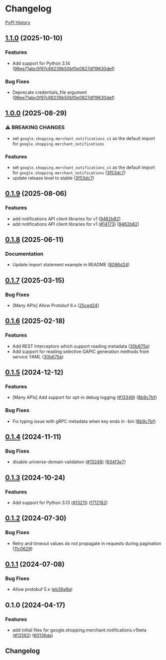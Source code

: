 # Changelog

[PyPI History][1]

[1]: https://pypi.org/project/google-shopping-merchant-notifications/#history

## [1.1.0](https://github.com/googleapis/google-cloud-python/compare/google-shopping-merchant-notifications-v1.0.0...google-shopping-merchant-notifications-v1.1.0) (2025-10-10)


### Features

* Add support for Python 3.14  ([98ee71abc0f97c88239b50bf0e0827df19630def](https://github.com/googleapis/google-cloud-python/commit/98ee71abc0f97c88239b50bf0e0827df19630def))


### Bug Fixes

* Deprecate credentials_file argument  ([98ee71abc0f97c88239b50bf0e0827df19630def](https://github.com/googleapis/google-cloud-python/commit/98ee71abc0f97c88239b50bf0e0827df19630def))

## [1.0.0](https://github.com/googleapis/google-cloud-python/compare/google-shopping-merchant-notifications-v0.1.9...google-shopping-merchant-notifications-v1.0.0) (2025-08-29)


### ⚠ BREAKING CHANGES

* set `google.shopping.merchant_notifications_v1` as the default import for `google.shopping.merchant_notifications`

### Features

* set `google.shopping.merchant_notifications_v1` as the default import for `google.shopping.merchant_notifications` ([3f53dc7](https://github.com/googleapis/google-cloud-python/commit/3f53dc75692e7afbc4a058bc414f053cf00da07a))
* update release level to stable ([3f53dc7](https://github.com/googleapis/google-cloud-python/commit/3f53dc75692e7afbc4a058bc414f053cf00da07a))

## [0.1.9](https://github.com/googleapis/google-cloud-python/compare/google-shopping-merchant-notifications-v0.1.8...google-shopping-merchant-notifications-v0.1.9) (2025-08-06)


### Features

* add notifications API client libraries for v1 ([9462b82](https://github.com/googleapis/google-cloud-python/commit/9462b82f477f9a8d727c928aee8f0a9950b82fe1))
* add notifications API client libraries for v1 ([#14173](https://github.com/googleapis/google-cloud-python/issues/14173)) ([9462b82](https://github.com/googleapis/google-cloud-python/commit/9462b82f477f9a8d727c928aee8f0a9950b82fe1))

## [0.1.8](https://github.com/googleapis/google-cloud-python/compare/google-shopping-merchant-notifications-v0.1.7...google-shopping-merchant-notifications-v0.1.8) (2025-06-11)


### Documentation

* Update import statement example in README ([8066d24](https://github.com/googleapis/google-cloud-python/commit/8066d24068e6d036dcf77e7abb5401a5ba3f8a63))

## [0.1.7](https://github.com/googleapis/google-cloud-python/compare/google-shopping-merchant-notifications-v0.1.6...google-shopping-merchant-notifications-v0.1.7) (2025-03-15)


### Bug Fixes

* [Many APIs] Allow Protobuf 6.x ([25ced24](https://github.com/googleapis/google-cloud-python/commit/25ced2444528a1dc6a22daa32b82b844961f1b75))

## [0.1.6](https://github.com/googleapis/google-cloud-python/compare/google-shopping-merchant-notifications-v0.1.5...google-shopping-merchant-notifications-v0.1.6) (2025-02-18)


### Features

* Add REST Interceptors which support reading metadata ([30b675e](https://github.com/googleapis/google-cloud-python/commit/30b675e7e9eaee87f9e7bdf4dc910b01f6a3044f))
* Add support for reading selective GAPIC generation methods from service YAML ([30b675e](https://github.com/googleapis/google-cloud-python/commit/30b675e7e9eaee87f9e7bdf4dc910b01f6a3044f))

## [0.1.5](https://github.com/googleapis/google-cloud-python/compare/google-shopping-merchant-notifications-v0.1.4...google-shopping-merchant-notifications-v0.1.5) (2024-12-12)


### Features

* [Many APIs] Add support for opt-in debug logging ([#13349](https://github.com/googleapis/google-cloud-python/issues/13349)) ([8b9c7bf](https://github.com/googleapis/google-cloud-python/commit/8b9c7bf3bb1c4f0beabd71a45c469fcedb19a2c8))


### Bug Fixes

* Fix typing issue with gRPC metadata when key ends in -bin ([8b9c7bf](https://github.com/googleapis/google-cloud-python/commit/8b9c7bf3bb1c4f0beabd71a45c469fcedb19a2c8))

## [0.1.4](https://github.com/googleapis/google-cloud-python/compare/google-shopping-merchant-notifications-v0.1.3...google-shopping-merchant-notifications-v0.1.4) (2024-11-11)


### Bug Fixes

* disable universe-domain validation ([#13248](https://github.com/googleapis/google-cloud-python/issues/13248)) ([634f3e7](https://github.com/googleapis/google-cloud-python/commit/634f3e740926506654efa82a4f7a8d5f7e3cf6ba))

## [0.1.3](https://github.com/googleapis/google-cloud-python/compare/google-shopping-merchant-notifications-v0.1.2...google-shopping-merchant-notifications-v0.1.3) (2024-10-24)


### Features

* Add support for Python 3.13 ([#13211](https://github.com/googleapis/google-cloud-python/issues/13211)) ([f712162](https://github.com/googleapis/google-cloud-python/commit/f712162c01f065da29fffbbed1e856a1f3876b1b))

## [0.1.2](https://github.com/googleapis/google-cloud-python/compare/google-shopping-merchant-notifications-v0.1.1...google-shopping-merchant-notifications-v0.1.2) (2024-07-30)


### Bug Fixes

* Retry and timeout values do not propagate in requests during pagination ([11c0629](https://github.com/googleapis/google-cloud-python/commit/11c06293cef3391f5fb433d5de26c066943082d0))

## [0.1.1](https://github.com/googleapis/google-cloud-python/compare/google-shopping-merchant-notifications-v0.1.0...google-shopping-merchant-notifications-v0.1.1) (2024-07-08)


### Bug Fixes

* Allow protobuf 5.x ([eb36e8a](https://github.com/googleapis/google-cloud-python/commit/eb36e8a5e779717977132f605aa2ebc3cad78517))

## 0.1.0 (2024-04-17)


### Features

* add initial files for google.shopping.merchant.notifications.v1beta ([#12582](https://github.com/googleapis/google-cloud-python/issues/12582)) ([60136da](https://github.com/googleapis/google-cloud-python/commit/60136dace836e6078f1444712eec7db3409ad73b))

## Changelog
